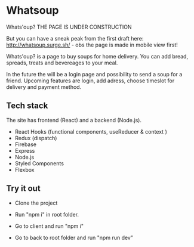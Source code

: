 # Whatsoup

Whats'oup?
THE PAGE IS UNDER CONSTRUCTION

But you can have a sneak peak from the first draft here: http://whatsoup.surge.sh/ - obs the page is made in mobile view first!

Whats'oup? is a page to buy soups for home delivery. You can add bread, spreads, treats and bevereages to your meal.

In the future the will be a login page and possibility to send a soup for a friend. Upcoming features are login, add adress, choose timeslot for delivery and payment method.


## Tech stack
The site has frontend (React) and a backend (Node.js).

* React Hooks (functional components, useReducer & context )
* Redux (dispatch)
* Firebase
* Express
* Node.js
* Styled Components
* Flexbox

## Try it out
 * Clone the project

* Run "npm i" in root folder.
* Go to client and run "npm i"
* Go to back to root folder and run "npm run dev"